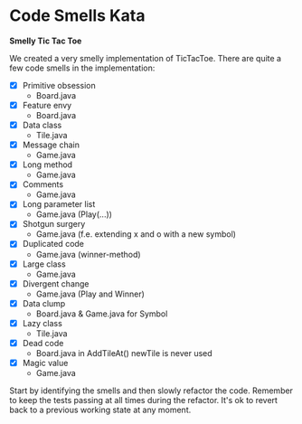 # Code Smells Kata

**Smelly Tic Tac Toe**

We created a very smelly implementation of TicTacToe. There are quite a few code smells in the implementation: 

 * [x] Primitive obsession
    * Board.java
 * [x] Feature envy
    * Board.java
 * [x] Data class
    * Tile.java
 * [x] Message chain
    * Game.java
 * [x] Long method
    * Game.java
 * [x] Comments
    * Game.java
 * [x] Long parameter list
    * Game.java (Play(...))
 * [x] Shotgun surgery
    * Game.java (f.e. extending x and o with a new symbol)
 * [x] Duplicated code
    * Game.java (winner-method)
 * [x] Large class
    * Game.java
 * [x] Divergent change
    * Game.java (Play and Winner)
 * [x] Data clump
    * Board.java & Game.java for Symbol
 * [x] Lazy class
    * Tile.java
 * [x] Dead code
    * Board.java in AddTileAt() newTile is never used
 * [x] Magic value
    * Game.java

Start by identifying the smells and then slowly refactor the code. Remember to keep the tests passing at all times during the refactor. It's ok to revert back to a previous working state at any moment.
